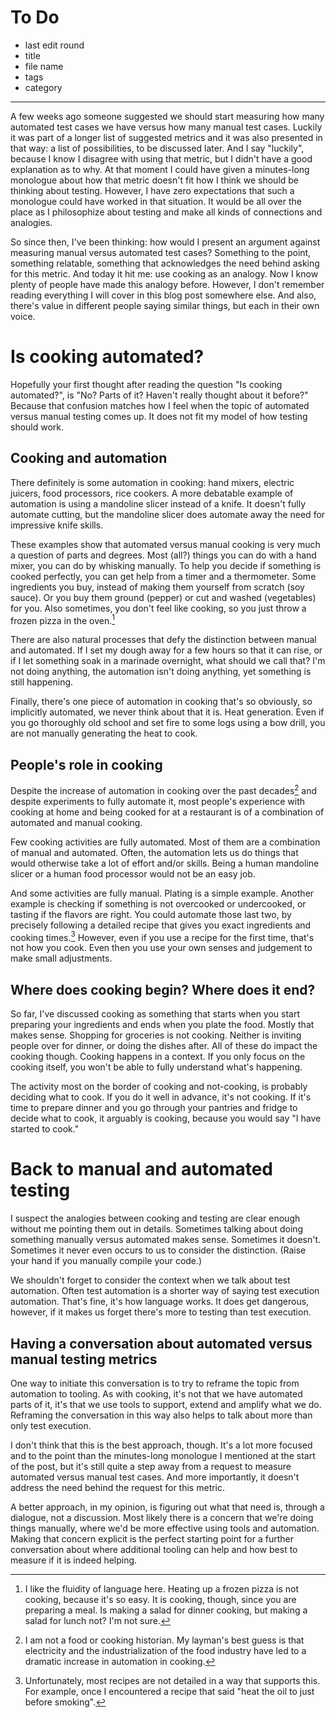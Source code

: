 <!--
.. title: Cooking analogy
.. slug: cooking-analogy
.. date: 2023-03-10 13:12:25 UTC+01:00
.. tags: tools, test automation, metrics
.. category: metrics
.. link: 
.. description: 
.. type: text
-->

# To Do

- last edit round
- title
- file name
- tags
- category

---

A few weeks ago someone suggested we should start measuring how many automated test cases we have versus how many manual test cases. Luckily it was part of a longer list of suggested metrics and it was also presented in that way: a list of possibilities, to be discussed later. And I say "luckily", because I know I disagree with using that metric, but I didn't have a good explanation as to why. At that moment I could have given a minutes-long monologue about how that metric doesn't fit how I think we should be thinking about testing. However, I have zero expectations that such a monologue could have worked in that situation. It would be all over the place as I philosophize about testing and make all kinds of connections and analogies.

So since then, I've been thinking: how would I present an argument against measuring manual versus automated test cases? Something to the point, something relatable, something that acknowledges the need behind asking for this metric. And today it hit me: use cooking as an analogy. Now I know plenty of people have made this analogy before. However, I don't remember reading everything I will cover in this blog post somewhere else. And also, there's value in different people saying similar things, but each in their own voice.

<!-- TEASER_END -->


# Is cooking automated?

Hopefully your first thought after reading the question "Is cooking automated?", is "No? Parts of it? Haven't really thought about it before?" Because that confusion matches how I feel when the topic of automated versus manual testing comes up. It does not fit my model of how testing should work.

## Cooking and automation

There definitely is some automation in cooking: hand mixers, electric juicers, food processors, rice cookers. A more debatable example of automation is using a mandoline slicer instead of a knife. It doesn't fully automate cutting, but the mandoline slicer does automate away the need for impressive knife skills.

These examples show that automated versus manual cooking is very much a question of parts and degrees. Most (all?) things you can do with a hand mixer, you can do by whisking manually. To help you decide if something is cooked perfectly, you can get help from a timer and a thermometer. Some ingredients you buy, instead of making them yourself from scratch (soy sauce). Or you buy them ground (pepper) or cut and washed (vegetables) for you. Also sometimes, you don't feel like cooking, so you just throw a frozen pizza in the oven.[^1]

[^1]: I like the fluidity of language here. Heating up a frozen pizza is not cooking, because it's so easy. It is cooking, though, since you are preparing a meal. Is making a salad for dinner cooking, but making a salad for lunch not? I'm not sure.

There are also natural processes that defy the distinction between manual and automated. If I set my dough away for a few hours so that it can rise, or if I let something soak in a marinade overnight, what should we call that? I'm not doing anything, the automation isn't doing anything, yet something is still happening.

Finally, there's one piece of automation in cooking that's so obviously, so implicitly automated, we never think about that it is. Heat generation. Even if you go thoroughly old school and set fire to some logs using a bow drill, you are not manually generating the heat to cook.

## People's role in cooking

Despite the increase of automation in cooking over the past decades[^2] and despite experiments to fully automate it, most people's experience with cooking at home and being cooked for at a restaurant is of a combination of automated and manual cooking.

[^2]: I am not a food or cooking historian. My layman's best guess is that electricity and the industrialization of the food industry have led to a dramatic increase in automation in cooking.

Few cooking activities are fully automated. Most of them are a combination of manual and automated. Often, the automation lets us do things that would otherwise take a lot of effort and/or skills. Being a human mandoline slicer or a human food processor would not be an easy job.

And some activities are fully manual. Plating is a simple example. Another example is checking if something is not overcooked or undercooked, or tasting if the flavors are right. You could automate those last two, by precisely following a detailed recipe that gives you exact ingredients and cooking times.[^3] However, even if you use a recipe for the first time, that's not how you cook. Even then you use your own senses and judgement to make small adjustments.

[^3]: Unfortunately, most recipes are not detailed in a way that supports this. For example, once I encountered a recipe that said "heat the oil to just before smoking".

## Where does cooking begin? Where does it end?

So far, I've discussed cooking as something that starts when you start preparing your ingredients and ends when you plate the food. Mostly that makes sense. Shopping for groceries is not cooking. Neither is inviting people over for dinner, or doing the dishes after. All of these do impact the cooking though. Cooking happens in a context. If you only focus on the cooking itself, you won't be able to fully understand what's happening.

The activity most on the border of cooking and not-cooking, is probably deciding what to cook. If you do it well in advance, it's not cooking. If it's time to prepare dinner and you go through your pantries and fridge to decide what to cook, it arguably is cooking, because you would say "I have started to cook."



# Back to manual and automated testing

I suspect the analogies between cooking and testing are clear enough without me pointing them out in details. Sometimes talking about doing something manually versus automated makes sense. Sometimes it doesn't. Sometimes it never even occurs to us to consider the distinction. (Raise your hand if you manually compile your code.)

We shouldn't forget to consider the context when we talk about test automation. Often test automation is a shorter way of saying test execution automation. That's fine, it's how language works. It does get dangerous, however, if it makes us forget there's more to testing than test execution.

## Having a conversation about automated versus manual testing metrics

One way to initiate this conversation is to try to reframe the topic from automation to tooling. As with cooking, it's not that we have automated parts of it, it's that we use tools to support, extend and amplify what we do. Reframing the conversation in this way also helps to talk about more than only test execution.

I don't think that this is the best approach, though. It's a lot more focused and to the point than the minutes-long monologue I mentioned at the start of the post, but it's still quite a step away from a request to measure automated versus manual test cases. And more importantly, it doesn't address the need behind the request for this metric.

A better approach, in my opinion, is figuring out what that need is, through a dialogue, not a discussion. Most likely there is a concern that we're doing things manually, where we'd be more effective using tools and automation. Making that concern explicit is the perfect starting point for a further conversation about where additional tooling can help and how best to measure if it is indeed helping.
